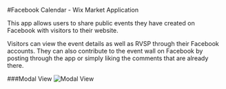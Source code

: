 #Facebook Calendar - Wix Market Application

This app allows users to share public events they have created on Facebook with visitors to their website.

Visitors can view the event details as well as RVSP through their Facebook accounts. They can also contribute to the event wall on Facebook by posting through the app or simply liking the comments that are already there.

###Modal View
![Modal View](https://www.github.com/jeffreywix/fb-cal-tpa/raw/master/wireframes/WixFacebookWireframeModal.jpg)

